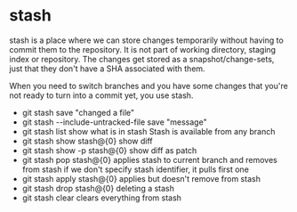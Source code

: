# stash
stash is a place where we can store changes temporarily without having to commit them to the repository. It is not part of working directory, staging index or repository. The changes get stored as a snapshot/change-sets, just that they don't have a SHA associated with them.

When you need to switch branches and you have some changes that you're not ready to turn into a commit yet, you use stash.

* git stash save "changed a file"
* git stash --include-untracked-file save "message"
* git stash list
show what is in stash
Stash is available from any branch
* git stash show stash@{0}
show diff
* git stash show -p stash@{0}
show diff as patch
* git stash pop stash@{0}
applies stash to current branch and removes from stash
if we don't specify stash identifier, it pulls first one
* git stash apply stash@{0}
applies but doesn't remove from stash
* git stash drop stash@{0}
deleting a stash
* git stash clear
clears everything from stash

